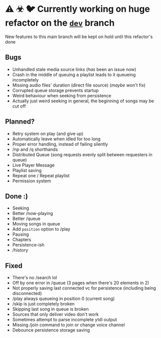 # ⚠ ☣ 🐦 Currently working on huge refactor on the [`dev`](https://github.com/Crawron/Koel/tree/dev) branch

New features to this main branch will be kept on hold until this refactor's done

## Bugs

- Unhandled stale media source links (_has_ been an issue now)
- Crash in the middle of queuing a playlist leads to it queueing incompletely
- Missing audio files' duration (direct file source) (_maybe_ won't fix)
- Corrupted queue storage prevents startup
- Weird behaviour when seeking from persistence
- Actually just weird seeking in general, the beginning of songs may be cut off

## Planned?

- Retry system on play (and give up)
- Automatically leave when idled for too long
- Proper error handling, instead of failing silently
- /np and /q shorthands
- Distributed Queue (song requests evenly split between requesters in queue)
- Live Player Message
- Playlist saving
- Repeat one / Repeat playlist
- Permission system

## Done :)

- Seeking
- Better /now-playing
- Better /queue
- Moving songs in queue
- Add `position` option to /play
- Pausing
- Chapters
- Persistence-ish
- /history

## Fixed

- There's no /search lol
- Off by one error in /queue (3 pages when there's 20 elements in 2)
- Not properly saving last connected vc for persistence (including being disconnected)
- /play always queueing in position 0 (current song)
- /skip is just completely broken
- Skipping last song in queue is broken
- Sources that only deliver video don't work
- Sometimes attempt to parse incomplete ytdl output
- Missing /join command to join or change voice channel
- Debounce persistence storage saving

